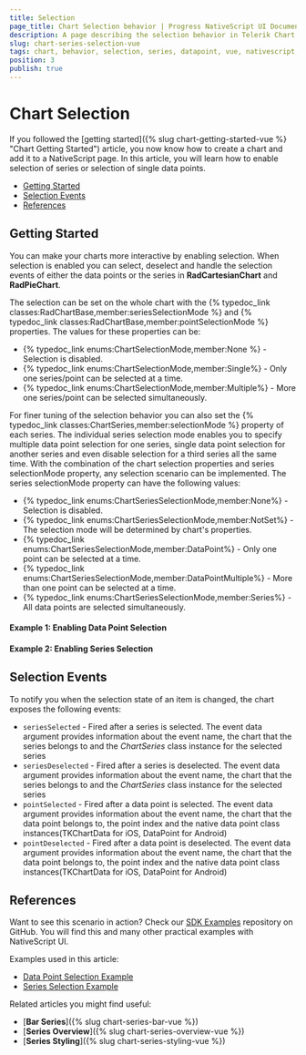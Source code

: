 ```yaml
---
title: Selection
page_title: Chart Selection behavior | Progress NativeScript UI Documentation
description: A page describing the selection behavior in Telerik Chart for NativeScript
slug: chart-series-selection-vue
tags: chart, behavior, selection, series, datapoint, vue, nativescript, professional, ui
position: 3
publish: true
---
```


# Chart Selection

If you followed the [getting started]({% slug chart-getting-started-vue %} "Chart Getting Started") article, you now know how to create a chart and add it to a NativeScript page. In this article, you will learn how to enable selection of series or selection of single data points.

* [Getting Started](#getting-started)
* [Selection Events](#selection-events)
* [References](#references)

## Getting Started

You can make your charts more interactive by enabling selection.  When selection is enabled you can select, deselect and handle the selection events of either the data points or the series in **RadCartesianChart** and **RadPieChart**. 

The selection can be set on the whole chart with the {% typedoc_link classes:RadChartBase,member:seriesSelectionMode %} and {% typedoc_link classes:RadChartBase,member:pointSelectionMode %} properties. The values for these properties can be:
* {% typedoc_link enums:ChartSelectionMode,member:None %} - Selection is disabled.
* {% typedoc_link enums:ChartSelectionMode,member:Single%} - Only one series/point can be selected at a time.
* {% typedoc_link enums:ChartSelectionMode,member:Multiple%} - More one series/point can be selected simultaneously.

For finer tuning of the selection behavior you can also set the {% typedoc_link classes:ChartSeries,member:selectionMode %} property of each series. The individual series selection mode enables you to specify multiple data point selection for one series, single data point selection for another series and even disable selection for a third series all the same time. With the combination of the chart selection properties and series selectionMode property, any selection scenario can be implemented. The series selectionMode property can have the following values:
* {% typedoc_link enums:ChartSeriesSelectionMode,member:None%} - Selection is disabled.
* {% typedoc_link enums:ChartSeriesSelectionMode,member:NotSet%} - The selection mode will be determined by chart's properties.
* {% typedoc_link enums:ChartSeriesSelectionMode,member:DataPoint%} -  Only one point can be selected at a time.
* {% typedoc_link enums:ChartSeriesSelectionMode,member:DataPointMultiple%} - More than one point can be selected at a time.
* {% typedoc_link enums:ChartSeriesSelectionMode,member:Series%} - All data points are selected simultaneously.

#### Example 1: Enabling Data Point Selection

<snippet id='chart-pieseries-selection-vue'/>

#### Example 2: Enabling Series Selection

<snippet id='chart-seriesselection-vue'/>

## Selection Events

To notify you when the selection state of an item is changed, the chart exposes the following events:
- `seriesSelected` - Fired after a series is selected. The event data argument provides information about the event name, the chart that the series belongs to and the *ChartSeries* class instance for the selected series
- `seriesDeselected` - Fired after a series is deselected. The event data argument provides information about the event name, the chart that the series belongs to and the *ChartSeries* class instance for the selected series
- `pointSelected` - Fired after a data point is selected. The event data argument provides information about the event name, the chart that the data point belongs to, the point index and the native data point class instances(TKChartData for iOS, DataPoint for Android)
- `pointDeselected` - Fired after a data point is deselected. The event data argument provides information about the event name, the chart that the data point belongs to, the point index and the native data point class instances(TKChartData for iOS, DataPoint for Android)

## References

Want to see this scenario in action?
Check our [SDK Examples](https://github.com/NativeScript/nativescript-ui-samples-vue) repository on GitHub. You will find this and many other practical examples with NativeScript UI.

Examples used in this article:

* [Data Point Selection Example](https://github.com/NativeScript/nativescript-ui-samples-vue/tree/master/chart/app/examples/interaction)
* [Series Selection Example](https://github.com/NativeScript/nativescript-ui-samples-vue/tree/master/chart/app/examples/interaction)

Related articles you might find useful:

* [**Bar Series**]({% slug chart-series-bar-vue %})
* [**Series Overview**]({% slug chart-series-overview-vue %})
* [**Series Styling**]({% slug chart-series-styling-vue %})
